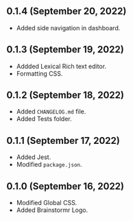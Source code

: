 ## 0.1.4 (September 20, 2022)

- Added side navigation in dashboard.

## 0.1.3 (September 19, 2022)

- Addded Lexical Rich text editor.
- Formatting CSS.


## 0.1.2 (September 18, 2022)

- Added `CHANGELOG.md` file.
- Added Tests folder.

## 0.1.1 (September 17, 2022)

- Added Jest.
- Modified `package.json`.

## 0.1.0 (September 16, 2022)

- Modified Global CSS.
- Added Brainstormr Logo.